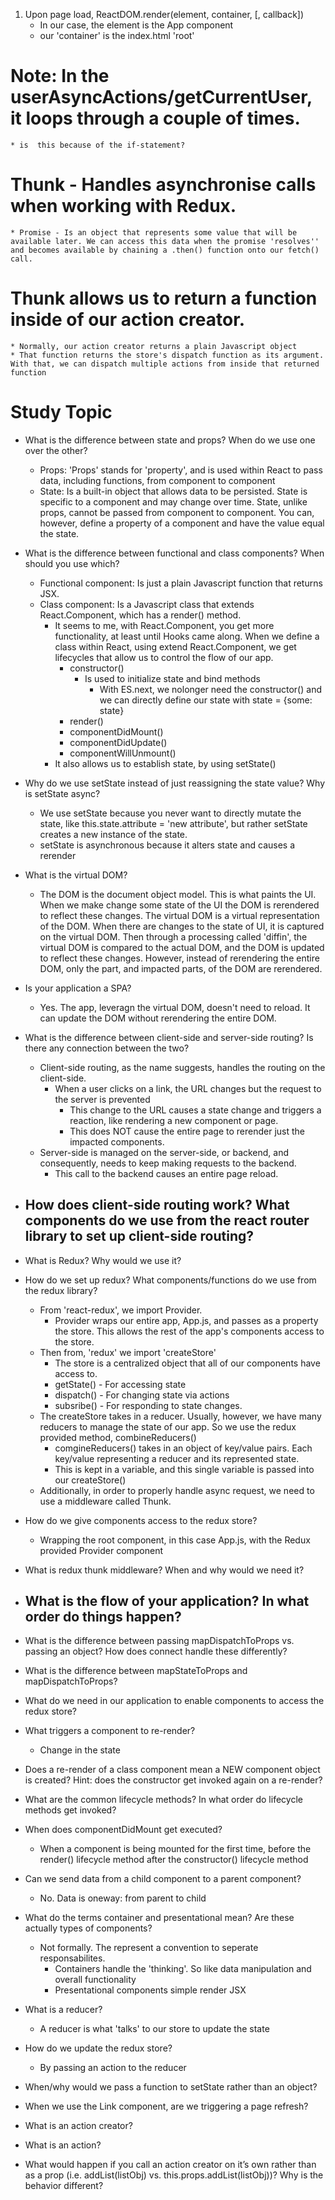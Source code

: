 1. Upon page load, ReactDOM.render(element, container, [, callback])
    * In our case, the element is the App component
    * our 'container' is the index.html 'root'
# Note: In the userAsyncActions/getCurrentUser, it loops through a couple of times.
    * is  this because of the if-statement?
# Thunk - Handles asynchronise calls when working with Redux.
    * Promise - Is an object that represents some value that will be available later. We can access this data when the promise 'resolves'' and becomes available by chaining a .then() function onto our fetch() call.
# Thunk allows us to return a function inside of our action creator.
    * Normally, our action creator returns a plain Javascript object
    * That function returns the store's dispatch function as its argument. With that, we can dispatch multiple actions from inside that returned function 

# Study Topic 
* What is the difference between state and props? When do we use one over the other?
    - Props: 'Props' stands for 'property', and is used within React to pass data, including functions, from component to component
    - State: Is a built-in object that allows data to be persisted. State is specific to a component and may change over time. State, unlike props, cannot be passed from component to component. You can, however, define a property of a component and have the value equal the state.
* What is the difference between functional and class components? When should you use which?
    - Functional component: Is just a plain Javascript function that returns JSX.
    - Class component: Is a Javascript class that extends React.Component, which has a render() method.
        * It seems to me, with React.Component, you get more functionality, at least until Hooks came along. When we define a class within React, using extend React.Component, we get lifecycles that allow us to control the flow of our app.
            - constructor()
                * Is used to initialize state and bind methods
                    - With ES.next, we nolonger need the constructor() and we can directly define our state with state = {some: state}
            - render()
            - componentDidMount()
            - componentDidUpdate()
            - componentWillUnmount()
        * It also allows us to establish state, by using setState()
* Why do we use setState instead of just reassigning the state value? Why is setState async?
    - We use setState because you never want to directly mutate the state, like this.state.attribute = 'new attribute', but rather setState creates a new instance of the state.
    - setState is asynchronous because it alters state and causes a rerender
* What is the virtual DOM?
    - The DOM is the document object model. This is what paints the UI. When we make change some state of the UI the DOM is rerendered to reflect these changes. The virtual DOM is a virtual representation of the DOM. When there are changes to the state of UI, it is captured on the virtual DOM. Then through a processing called 'diffin', the virtual DOM is compared to the actual DOM, and the DOM is updated to reflect these changes. However, instead of rerendering the entire DOM, only the part, and impacted parts, of the DOM are rerendered. 
* Is your application a SPA?
    - Yes. The app, leveragn the virtual DOM, doesn't need to reload. It can update the DOM without rerendering the entire DOM.
* What is the difference between client-side and server-side routing? Is there any connection between the two?
    - Client-side routing, as the name suggests, handles the routing on the client-side.
        * When a user clicks on a link, the URL changes but the request to the server is prevented
            - This change to the URL causes a state change and triggers a reaction, like rendering a new component or page.
            - This does NOT cause the entire page to rerender just the impacted components.
    - Server-side is managed on the server-side, or backend, and consequently, needs to keep making requests to the backend.
        * This call to the backend causes an entire page reload.
* How does client-side routing work? What components do we use from the react router library to set up client-side routing?
    - 
* What is Redux? Why would we use it?
* How do we set up redux? What components/functions do we use from the redux library?
    - From 'react-redux', we import Provider.
        * Provider wraps our entire app, App.js, and passes as a property the store. This allows the rest of the app's components access to the store. 
    - Then from, 'redux' we import 'createStore'
        * The store is a centralized object that all of our components have access to.
        * getState() - For accessing state
        * dispatch() - For changing state via actions
        * subsribe() - For responding to state changes.
    - The createStore takes in a reducer. Usually, however, we have many reducers to manage the state of our app. So we use the redux provided method, combineReducers()
        * comgineReducers() takes in an object of key/value pairs. Each key/value representing a reducer and its represented state.
        * This is kept in a variable, and this single variable is passed into our createStore()
    - Additionally, in order to properly handle async request, we need to use a middleware called Thunk. 

* How do we give components access to the redux store?
    - Wrapping the root component, in this case App.js, with the Redux provided Provider component
* What is redux thunk middleware? When and why would we need it?
* What is the flow of your application? In what order do things happen? 
    - 
* What is the difference between passing mapDispatchToProps vs. passing an object? How does connect handle these differently?
* What is the difference between mapStateToProps and mapDispatchToProps? 
* What do we need in our application to enable components to access the redux store?
* What triggers a component to re-render?
    - Change in the state
* Does a re-render of a class component mean a NEW component object is created? Hint: does the constructor get invoked again on a re-render?
* What are the common lifecycle methods? In what order do lifecycle methods get invoked? 
* When does componentDidMount get executed?
    - When a component is being mounted for the first time, before the render() lifecycle method after the constructor() lifecycle method
* Can we send data from a child component to a parent component?
    - No. Data is oneway: from parent to child
* What do the terms container and presentational mean? Are these actually types of components?
    - Not formally. The represent a convention to seperate responsabilites. 
        * Containers handle the 'thinking'. So like data manipulation and overall functionality
        * Presentational components simple render JSX
* What is a reducer?
    - A reducer is what 'talks' to our store to update the state
* How do we update the redux store?
    - By passing an action to the reducer
* When/why would we pass a function to setState rather than an object?
* When we use the Link component, are we triggering a page refresh?
* What is an action creator? 
* What is an action?
* What would happen if you call an action creator on it’s own rather than as a prop (i.e. addList(listObj) vs. this.props.addList(listObj))? Why is the behavior different?
